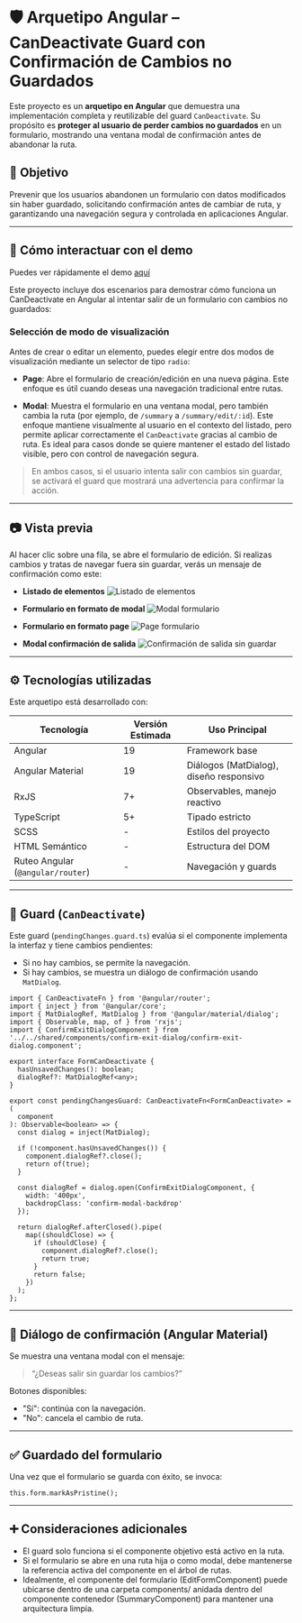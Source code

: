# 🛡️ Arquetipo Angular – CanDeactivate Guard con Confirmación de Cambios no Guardados

Este proyecto es un **arquetipo en Angular** que demuestra una implementación completa y reutilizable del guard `CanDeactivate`. Su propósito es **proteger al usuario de perder cambios no guardados** en un formulario, mostrando una ventana modal de confirmación antes de abandonar la ruta.

## 📌 Objetivo

Prevenir que los usuarios abandonen un formulario con datos modificados sin haber guardado, solicitando confirmación antes de cambiar de ruta, y garantizando una navegación segura y controlada en aplicaciones Angular.

---

## 🧪 Cómo interactuar con el demo

Puedes ver rápidamente el demo [aquí](https://boterosalas.github.io/pending-changes-angular-guard/)

Este proyecto incluye dos escenarios para demostrar cómo funciona un CanDeactivate en Angular al intentar salir de un formulario con cambios no guardados:

### Selección de modo de visualización

Antes de crear o editar un elemento, puedes elegir entre dos modos de visualización mediante un selector de tipo `radio`:

- **Page**: Abre el formulario de creación/edición en una nueva página. Este enfoque es útil cuando deseas una navegación tradicional entre rutas.

- **Modal**: Muestra el formulario en una ventana modal, pero también cambia la ruta (por ejemplo, de `/summary` a `/summary/edit/:id`). Este enfoque mantiene visualmente al usuario en el contexto del listado, pero permite aplicar correctamente el `CanDeactivate` gracias al cambio de ruta. Es ideal para casos donde se quiere mantener el estado del listado visible, pero con control de navegación segura.

> En ambos casos, si el usuario intenta salir con cambios sin guardar, se activará el guard que mostrará una advertencia para confirmar la acción.

---

## 📷 Vista previa

Al hacer clic sobre una fila, se abre el formulario de edición. Si realizas cambios y tratas de navegar fuera sin guardar, verás un mensaje de confirmación como este:

- **Listado de elementos**
  ![Listado de elementos](./public/listado-elementos.png)

- **Formulario en formato de modal**
  ![Modal formulario](./public/modal-formulario.png)

- **Formulario en formato page**
  ![Page formulario](./public/page-formulario.png)

- **Modal confirmación de salida**
  ![Confirmación de salida sin guardar](./public/modal-confirmacion.png)

---

## ⚙️ Tecnologías utilizadas

Este arquetipo está desarrollado con:

| Tecnología                        | Versión Estimada | Uso Principal                           |
| --------------------------------- | ---------------- | --------------------------------------- |
| Angular                           | 19               | Framework base                          |
| Angular Material                  | 19               | Diálogos (MatDialog), diseño responsivo |
| RxJS                              | 7+               | Observables, manejo reactivo            |
| TypeScript                        | 5+               | Tipado estricto                         |
| SCSS                              | -                | Estilos del proyecto                    |
| HTML Semántico                    | -                | Estructura del DOM                      |
| Ruteo Angular (`@angular/router`) | -                | Navegación y guards                     |

---

## 🔐 Guard (`CanDeactivate`)

Este guard (`pendingChanges.guard.ts`) evalúa si el componente implementa la interfaz y tiene cambios pendientes:

- Si no hay cambios, se permite la navegación.
- Si hay cambios, se muestra un diálogo de confirmación usando `MatDialog`.

```
import { CanDeactivateFn } from '@angular/router';
import { inject } from '@angular/core';
import { MatDialogRef, MatDialog } from '@angular/material/dialog';
import { Observable, map, of } from 'rxjs';
import { ConfirmExitDialogComponent } from '../../shared/components/confirm-exit-dialog/confirm-exit-dialog.component';

export interface FormCanDeactivate {
  hasUnsavedChanges(): boolean;
  dialogRef?: MatDialogRef<any>;
}

export const pendingChangesGuard: CanDeactivateFn<FormCanDeactivate> = (
  component
): Observable<boolean> => {
  const dialog = inject(MatDialog);

  if (!component.hasUnsavedChanges()) {
    component.dialogRef?.close();
    return of(true);
  }

  const dialogRef = dialog.open(ConfirmExitDialogComponent, {
    width: '400px',
    backdropClass: 'confirm-modal-backdrop'
  });

  return dialogRef.afterClosed().pipe(
    map((shouldClose) => {
      if (shouldClose) {
        component.dialogRef?.close();
        return true;
      }
      return false;
    })
  );
};
```

---

## 💬 Diálogo de confirmación (Angular Material)

Se muestra una ventana modal con el mensaje:

> “¿Deseas salir sin guardar los cambios?”

Botones disponibles:

- "Sí": continúa con la navegación.
- "No": cancela el cambio de ruta.

---

## ✅ Guardado del formulario

Una vez que el formulario se guarda con éxito, se invoca:

```
this.form.markAsPristine();
```

---

## ➕ Consideraciones adicionales

- El guard solo funciona si el componente objetivo está activo en la ruta.
- Si el formulario se abre en una ruta hija o como modal, debe mantenerse la referencia activa del componente en el árbol de rutas.
- Idealmente, el componente del formulario (EditFormComponent) puede ubicarse dentro de una carpeta components/ anidada dentro del componente contenedor (SummaryComponent) para mantener una arquitectura limpia.
